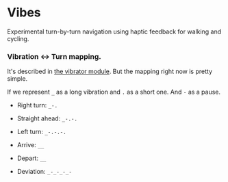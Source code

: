 # Vibes

Experimental turn-by-turn navigation using haptic feedback for walking and cycling.

### Vibration <-> Turn mapping.

It's described in [the vibrator module](lib/vibrator/index.ts). But the mapping right now is pretty simple.

If we represent `_` as a long vibration and `.` as a short one. And `-` as a pause.


* Right turn: `_-.`
* Straight ahead: `_-.-.`
* Left turn: `_-.-.-.`

* Arrive: `__`
* Depart: `__`
* Deviation: `_-_-_-_-`
